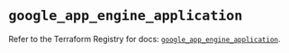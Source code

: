 # `google_app_engine_application`

Refer to the Terraform Registry for docs: [`google_app_engine_application`](https://registry.terraform.io/providers/hashicorp/google/5.39.0/docs/resources/app_engine_application).
